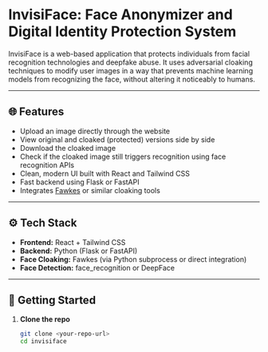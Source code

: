 # InvisiFace: Face Anonymizer and Digital Identity Protection System

InvisiFace is a web-based application that protects individuals from facial recognition technologies and deepfake abuse. It uses adversarial cloaking techniques to modify user images in a way that prevents machine learning models from recognizing the face, without altering it noticeably to humans.

---

## 🌐 Features

- Upload an image directly through the website
- View original and cloaked (protected) versions side by side
- Download the cloaked image
- Check if the cloaked image still triggers recognition using face recognition APIs
- Clean, modern UI built with React and Tailwind CSS
- Fast backend using Flask or FastAPI
- Integrates [Fawkes](https://github.com/Shawn-Shan/fawkes) or similar cloaking tools

---

## ⚙️ Tech Stack

- **Frontend:** React + Tailwind CSS
- **Backend:** Python (Flask or FastAPI)
- **Face Cloaking:** Fawkes (via Python subprocess or direct integration)
- **Face Detection:** face_recognition or DeepFace

---

## 🚀 Getting Started

1. **Clone the repo**
   ```bash
   git clone <your-repo-url>
   cd invisiface
